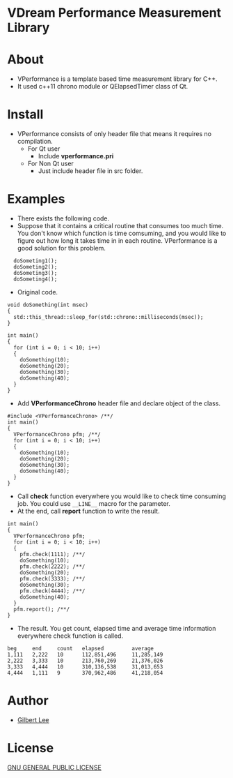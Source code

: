 VDream Performance Measurement Library
======================================

# About
  * VPerformance is a template based time measurement library for C++.
  * It used c++11 chrono module or QElapsedTimer class of Qt.

# Install
  * VPerformance consists of only header file that means it requires no compilation.
    * For Qt user
      * Include **vperformance.pri**
    * For Non Qt user
      * Just include header file in src folder.

# Examples
  * There exists the following code.
  * Suppose that it contains a critical routine that consumes too much time. You don't know which function is time comsuming, and you would like to figure out how long it takes time in in each routine. VPerformance is a good solution for this problem.
```
  doSometing1();
  doSometing2();
  doSometing3();
  doSometing4();
```
  * Original code.
```
void doSomething(int msec)
{
  std::this_thread::sleep_for(std::chrono::milliseconds(msec));
}

int main()
{
  for (int i = 0; i < 10; i++)
  {
    doSomething(10);
    doSomething(20);
    doSomething(30);
    doSomething(40);
  }
}
```
  * Add **VPerformanceChrono** header file and declare object of the class.
```
#include <VPerformanceChrono> /**/
int main()
{
  VPerformanceChrono pfm; /**/
  for (int i = 0; i < 10; i++)
  {
    doSomething(10);
    doSomething(20);
    doSomething(30);
    doSomething(40);
  }
}
```
  * Call **check** function everywhere you would like to check time consuming job. You could use ```__LINE__``` macro for the parameter.
  * At the end, call **report** function to write the result.
```
int main()
{
  VPerformanceChrono pfm;
  for (int i = 0; i < 10; i++)
  {
    pfm.check(1111); /**/
    doSomething(10);
    pfm.check(2222); /**/
    doSomething(20);
    pfm.check(3333); /**/
    doSomething(30);
    pfm.check(4444); /**/
    doSomething(40);
  }
  pfm.report(); /**/
}
```
  * The result. You get count, elapsed time and average time information everywhere check function is called.
```
beg     end     count   elapsed         average
1,111   2,222   10      112,851,496     11,285,149
2,222   3,333   10      213,760,269     21,376,026
3,333   4,444   10      310,136,538     31,013,653
4,444   1,111   9       370,962,486     41,218,054
```

# Author
* [Gilbert Lee](http://www.gilgil.net)

# License
[GNU GENERAL PUBLIC LICENSE](http://www.gnu.org/copyleft/gpl.html)
